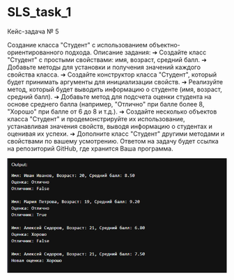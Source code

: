 # SLS_task_1

Кейс-задача № 5

Создание класса "Студент" с использованием объектно-ориентированного подхода. Описание задания:
➔	Создайте класс "Студент" с простыми свойствами: имя, возраст, средний балл.
➔	Добавьте методы для установки и получения значений каждого свойства класса.
➔	Создайте конструктор класса "Студент", который будет принимать аргументы для инициализации свойств.
➔	Реализуйте метод, который будет выводить информацию о студенте (имя, возраст, средний балл).
➔	Добавьте метод для подсчета оценки студента на основе среднего балла (например, "Отлично" при балле более 8, "Хорошо" при балле от 6 до 8 и т.д.).
➔	Создайте несколько объектов класса "Студент" и продемонстрируйте их использование, устанавливая значения свойств, выводя информацию о студентах и оценивая их успехи.
➔	Дополните класс "Студент" другими методами и свойствами по вашему усмотрению.
Ответом на задачу будет ссылка на репозиторий GitHub, где хранится Ваша программа.

![Alt text](1.png)
